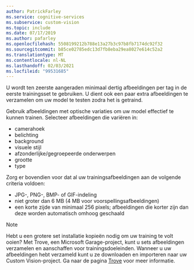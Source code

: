 ```yaml
---
author: PatrickFarley
ms.service: cognitive-services
ms.subservice: custom-vision
ms.topic: include
ms.date: 07/17/2019
ms.author: pafarley
ms.openlocfilehash: 5508199212b788e13a27b3c97b8fb7174dc92f32
ms.sourcegitcommit: b85ce02785edc13d7fb8eba29ea8027e614c52a2
ms.translationtype: MT
ms.contentlocale: nl-NL
ms.lasthandoff: 02/03/2021
ms.locfileid: "99531685"
---
```

U wordt ten zeerste aangeraden minimaal dertig afbeeldingen per tag in de eerste trainingsset te gebruiken. U dient ook een paar extra afbeeldingen te verzamelen om uw model te testen zodra het is getraind.

Gebruik afbeeldingen met optische variaties om uw model effectief te kunnen trainen. Selecteer afbeeldingen die variëren in:
* camerahoek
* belichting
* background
* visuele stijl
* afzonderlijke/gegroepeerde onderwerpen
* grootte
* type

Zorg er bovendien voor dat al uw trainingsafbeeldingen aan de volgende criteria voldoen:
* JPG-, PNG-, BMP- of GIF-indeling
* niet groter dan 6 MB (4 MB voor voorspellingsafbeeldingen)
* een korte zijde van minimaal 256 pixels; afbeeldingen die korter zijn dan deze worden automatisch omhoog geschaald

> [!NOTE]
> Hebt u een grotere set installatie kopieën nodig om uw training te volt ooien? Met Trove, een Microsoft Garage-project, kunt u sets afbeeldingen verzamelen en aanschaffen voor trainingsdoeleinden. Wanneer u uw afbeeldingen hebt verzameld kunt u ze downloaden en importeren naar uw Custom Vision-project. Ga naar de pagina [Trove](https://www.microsoft.com/en-us/ai/trove?activetab=pivot1:primaryr3) voor meer informatie.